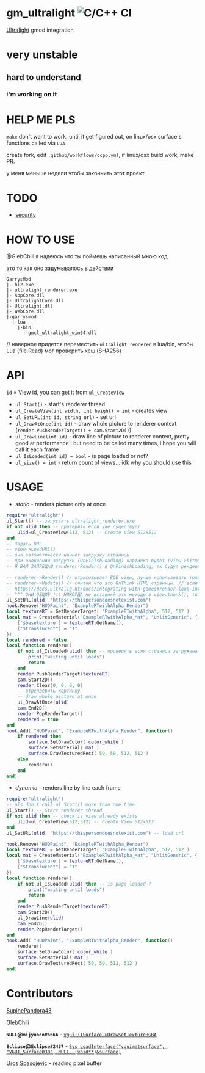 # gm_ultralight ![C/C++ CI](https://github.com/SupinePandora43/gm_ultralight/workflows/C/C++%20CI/badge.svg)

[Ultralight](https://github.com/ultralight-ux/Ultralight) gmod integration

# very unstable
## hard to understand
### i'm working on it

# HELP ME PLS

`make` don't want to work, until it get figured out, on linux/osx surface's functions called via `LUA`

create fork, edit `.github/workflows/ccpp.yml`, if linux/osx build work, make PR.

у меня меньше недели чтобы закончить этот проект

# TODO

* [security](https://github.com/okdshin/PicoSHA2)

# HOW TO USE

@GlebChili я надеюсь что ты поймешь написанный мною код

это то как оно задумывалось в действии
```
GarrysMod
|- hl2.exe
|- ultralight_renderer.exe
|- AppCore.dll
|- UltralightCore.dll
|- Ultralight.dll
|- WebCore.dll
|-garrysmod
  |-lua
    |-bin
      |-gmcl_ultralight_win64.dll
```
// наверное придется переместить `ultralight_renderer` в lua/bin, чтобы Lua (file.Read) мог проверить хеш (SHA256)

# API

`id` = View id, you can get it from `ul_CreateView`

* `ul_Start()` - start's renderer thread
* `ul_CreateView(int width, int height) = int` - creates view
* `ul_SetURL(int id, string url)` - set url
* `ul_DrawAtOnce(int id)` - draw whole picture to renderer context (`render.PushRenderTarget() + cam.Start2D()`)
* `ul_DrawLine(int id)` - draw line of picture to renderer context, pretty good at performance ! but need to be called many times, i hope you will call it each frame
* `ul_IsLoaded(int id) = bool` - is page loaded or not?
* `ul_size() = int` - return count of views... idk why you should use this


# USAGE
- *static* - renders picture only at once
```lua
require("ultralight")
ul_Start() -- запустить ultralight_renderer.exe
if not ulid then -- проверить если уже существует
	ulid=ul_CreateView(512, 512) -- Create View 512x512
end
-- Задать URL
-- view->LoadURL()
-- оно автоматически начнёт загрузку страницы
-- при окончании загрузки (OnFinishLoading) картинка будет (view->bitmap()->LockPixels()) белой, тк не была отрендерена (renderer->Render())
-- Я ВАМ ЗАПРЕЩАЮ renderer-Render() в OnFinishLoading, тк будут рендериться ВСЕ view

-- renderer->Render() // отрисовывает ВСЕ view, лучше использовать только если у какогото view, view->is_bitmap_dirty() = true. отвечает за рендер страницы (иначе всё будет белым)
-- renderer->Update() // считай что это OnThink HTML страницы. // если не будет вызываться, OnFinishLoading НИКОГДА не будет вызван! тк рендерер не загрузит страницу // этот метод отвечает за загрузку HTML, CSS, JS, и за их обновление
-- https://docs.ultralig.ht/docs/integrating-with-games#render-loop-integration
-- ^^^ ОНИ ОБЩИЕ !!! НИКОГДА не вставляй эти методы в view.thonk(), тк это будет лишняя нагрузка, ведь рендерер ОДИН для ВСЕХ!!! - он обеспечивает загрузку / рендер ВСЕХ view помни это.
ul_SetURL(ulid, "https://thispersondoesnotexist.com")
hook.Remove("HUDPaint", "ExampleRTwithAlpha_Render")
local textureRT = GetRenderTarget( "ExampleRTwithAlpha", 512, 512 )
local mat = CreateMaterial("ExampleRTwithAlpha_Mat", "UnlitGeneric", {
	['$basetexture'] = textureRT:GetName(),
	["$translucent"] = "1"
})
local rendered = false
local function renderu()
	if not ul_IsLoaded(ulid) then -- проверить если страница загружена
		print("waiting until loads")
		return
	end
	render.PushRenderTarget(textureRT)
	cam.Start2D()
	render.Clear(0, 0, 0, 0)
	-- отрендерить картинку
	-- draw whole picture at once
	ul_DrawAtOnce(ulid)
	cam.End2D()
	render.PopRenderTarget()
	rendered = true
end
hook.Add( "HUDPaint", "ExampleRTwithAlpha_Render", function()
	if rendered then
		surface.SetDrawColor( color_white )
		surface.SetMaterial( mat )
		surface.DrawTexturedRect( 50, 50, 512, 512 )
	else
		renderu()
	end
end)
```

- *dynamic* - renders line by line each frame

```lua
require("ultralight")
-- pls don't call ul_Start() more than one time
ul_Start() -- Start renderer thread
if not ulid then -- check is view already exists
	ulid=ul_CreateView(512,512) -- Create View 512x512
end
ul_SetURL(ulid, "https://thispersondoesnotexist.com") -- load url

hook.Remove("HUDPaint", "ExampleRTwithAlpha_Render")
local textureRT = GetRenderTarget( "ExampleRTwithAlpha", 512, 512 )
local mat = CreateMaterial("ExampleRTwithAlpha_Mat", "UnlitGeneric", {
	['$basetexture'] = textureRT:GetName(),
	["$translucent"] = "1"
})
local function renderu()
	if not ul_IsLoaded(ulid) then -- is page loaded ?
		print("waiting until loads")
		return
	end
	render.PushRenderTarget(textureRT)
	cam.Start2D()
	ul_DrawLine(ulid)
	cam.End2D()
	render.PopRenderTarget()
end
hook.Add( "HUDPaint", "ExampleRTwithAlpha_Render", function()
	renderu()
	surface.SetDrawColor( color_white )
	surface.SetMaterial( mat )
	surface.DrawTexturedRect( 50, 50, 512, 512 )
end)
```

# Contributors
[SupinePandora43](https://github.com/SupinePandora43)

[GlebChili](https://github.com/GlebChili)

**`NULL`@`mijyuoon#6666`** - [`vgui::ISurface->DrawSetTextureRGBA`](https://discord.com/channels/565105920414318602/565108080300261398/723218859322114161)

**`Eclipse`@`Eclipse#2437`** - [`Sys_LoadInterface("vguimatsurface", "VGUI_Surface030", NULL, (void**)&surface)`](https://discord.com/channels/565105920414318602/567672652714475530/723205466838270024)

[Uros Spasojevic](https://app.slack.com/client/TC4C8F4CT/CC492VBLL/user_profile/ULE28P1AL) - reading pixel buffer

